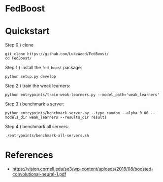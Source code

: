 # FedBoost

# Quickstart

Step 0.) clone

```
git clone https://github.com/LukeWood/FedBoost/
cd FedBoost/
```

Step 1.) install the `fed_boost` package:
```
python setup.py develop
```

Step 2.) train the weak learners:

```
python entrypoints/train-weak-learners.py --model_path='weak_learners'
```

Step 3.) benchmark a server:
```
python entrypoints/benchmark-server.py --type random --alpha 0.00 --models_dir weak_learners --results_dir results
```

Step 4.) benchmark all servers:
```
./entrypoints/benchmark-all-servers.sh
```

# References

- https://vision.cornell.edu/se3/wp-content/uploads/2016/08/boosted-convolutional-neural-1.pdf
